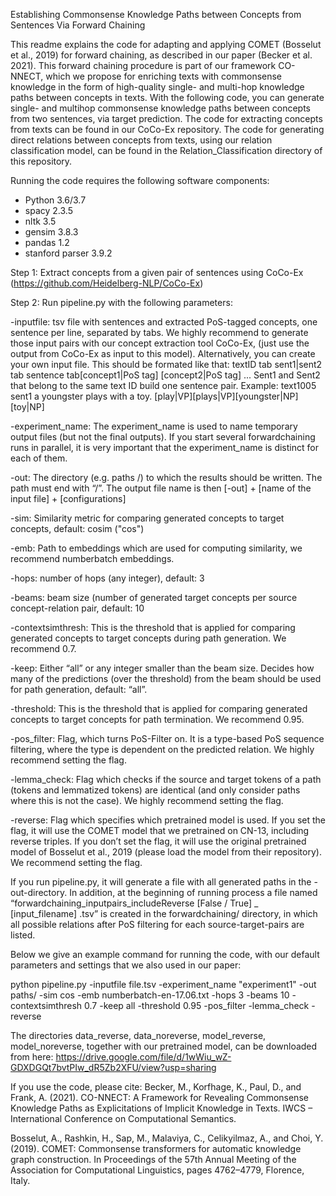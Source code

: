 Establishing Commonsense Knowledge Paths between Concepts from Sentences Via Forward Chaining

This readme explains the code for adapting and applying COMET (Bosselut et al., 2019) for forward chaining, as described in our paper (Becker et al. 2021). This forward chaining procedure is part of our framework CO-NNECT, which we propose for enriching texts with commonsense knowledge in the form of high-quality single- and multi-hop knowledge paths between concepts in texts. With the following code, you can generate single- and multihop commonsense knowledge paths between concepts from two sentences, via target prediction. The code for extracting concepts from texts can be found in our CoCo-Ex repository. The code for generating direct relations between concepts from texts, using our relation classification model, can be found in the Relation_Classification directory of this repository.

Running the code requires the following software components:

- Python 3.6/3.7
- spacy 2.3.5
- nltk 3.5
- gensim 3.8.3
- pandas 1.2
- stanford parser 3.9.2

Step 1: Extract concepts from a given pair of sentences using CoCo-Ex (https://github.com/Heidelberg-NLP/CoCo-Ex)

Step 2: Run pipeline.py with the following parameters:

-inputfile: tsv file with sentences and extracted PoS-tagged concepts, one sentence per line, separated by tabs. We highly recommend to generate those input pairs with our concept extraction tool CoCo-Ex,  (just use the output from CoCo-Ex as input to this model). Alternatively, you can create your own input file. This should be formated like that: textID  tab sent1|sent2 tab sentence tab[concept1|PoS tag] [concept2|PoS tag] ...
Sent1 and Sent2 that belong to the same text ID build one sentence pair.
Example: text1005   sent1   a youngster plays with a toy.   [play|VP][plays|VP][youngster|NP][toy|NP]

-experiment_name: The experiment_name is used to name temporary output files (but not the final outputs). If you start several forwardchaining runs in parallel, it is very important that the experiment_name is distinct for each of them.

-out: The directory (e.g. paths /) to which the results should be written. The path must end with “/”. The output file name is then [-out] + [name of the input file] + [configurations]

-sim: Similarity metric for comparing generated concepts to target concepts, default: cosim ("cos")

-emb: Path to embeddings which are used for computing similarity, we recommend numberbatch embeddings.

-hops: number of hops (any integer), default: 3 

-beams: beam size (number of generated target concepts per source concept-relation pair, default: 10 

-contextsimthresh: This is the threshold that is applied for comparing generated concepts to target concepts during path generation. We recommend 0.7.

-keep: Either “all” or any integer smaller than the beam size. Decides how many of the predictions (over the threshold) from the beam should be used for path generation, default: “all”.

-threshold: This is the threshold that is applied for comparing generated concepts to target concepts for path termination. We recommend 0.95.

-pos_filter: Flag, which turns PoS-Filter on. It is a type-based PoS sequence filtering, where the type
is dependent on the predicted relation. We highly recommend setting the flag.

-lemma_check: Flag which checks if the source and target tokens of a path (tokens and lemmatized tokens) are identical (and only consider paths where this is not the case). We highly recommend setting the flag.

-reverse: Flag which specifies which pretrained model is used. If you set the flag, it will use the COMET model that we pretrained on CN-13, including reverse triples. If you don’t set the flag, it will use the original pretrained model of Bosselut et al., 2019 (please load the model from their repository). We recommend setting the flag.

If you run pipeline.py, it will generate a file with all generated paths in the -out-directory. 
In addition, at the beginning of running process a file named “forwardchaining_inputpairs_includeReverse [False / True] _ [input_filename] .tsv” is created in the forwardchaining/ directory, in which all possible relations after PoS filtering for each source-target-pairs are listed. 

Below we give an example command for running the code, with our default parameters and settings that we also used in our paper:

python pipeline.py -inputfile file.tsv -experiment_name "experiment1" -out paths/ -sim cos -emb numberbatch-en-17.06.txt -hops 3 -beams 10 -contextsimthresh 0.7 -keep all -threshold 0.95 -pos_filter -lemma_check -reverse

The directories data_reverse, data_noreverse, model_reverse, model_noreverse, together with our pretrained model, can be downloaded from here: https://drive.google.com/file/d/1wWiu_wZ-GDXDGQt7bvtPIw_dR5Zb2XFU/view?usp=sharing

If you use the code, please cite: Becker, M., Korfhage, K., Paul, D., and Frank, A. (2021). CO-NNECT: A Framework for Revealing Commonsense Knowledge Paths as Explicitations of Implicit Knowledge in Texts. IWCS – International Conference on Computational Semantics.

Bosselut, A., Rashkin, H., Sap, M., Malaviya, C., Celikyilmaz, A., and Choi, Y. (2019). COMET: Commonsense transformers for automatic knowledge graph construction. In Proceedings of the 57th Annual Meeting of the Association for Computational Linguistics, pages 4762–4779, Florence, Italy.




